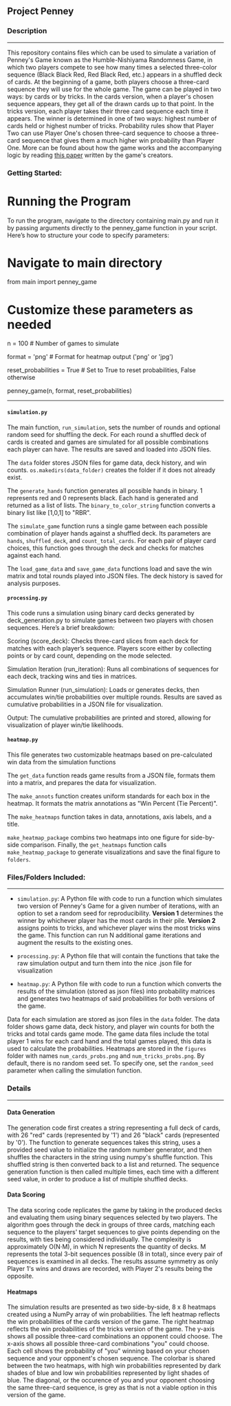 ## Project Penney

### Description
--------------

This repository contains files which can be used to simulate a variation of Penney's Game known as the Humble-Nishiyama Randomness Game, in which two players compete to see how many times a selected three-color sequence (Black Black Red, Red Black Red, etc.) appears in a shuffled deck of cards. At the beginning of a game, both players choose a three-card sequence they will use for the whole game. The game can be played in two ways: by cards or by tricks. In the cards version, when a player's chosen sequence appears, they get all of the drawn cards up to that point. In the tricks version, each player takes their three card sequence each time it appears. The winner is determined in one of two ways: highest number of cards held or highest number of tricks. Probability rules show that Player Two can use Player One's chosen three-card sequence to choose a three-card sequence that gives them a much higher win probability than Player One. More can be found about how the game works and the accompanying logic by reading [this paper](https://www.datascienceassn.org/sites/default/files/Humble-Nishiyama%20Randomness%20Game%20-%20A%20New%20Variation%20on%20Penney%27s%20Coin%20Game.pdf) written by the game's creators. 

### Getting Started:
# Running the Program

To run the program, navigate to the directory containing main.py and run it by passing arguments directly to the penney_game function in your script. Here’s how to structure your code to specify parameters:

# Navigate to main directory
from main import penney_game

# Customize these parameters as needed
n = 100                # Number of games to simulate

format = 'png'         # Format for heatmap output ('png' or 'jpg') 

reset_probabilities = True  # Set to True to reset probabilities, False otherwise 


penney_game(n, format, reset_probabilities)

--------------
#### `simulation.py`
The main function, `run_simulation`, sets the number of rounds and optional random seed for shuffling the deck. For each round a shuffled deck of cards is created and games are simulated for all possible combinations each player can have. The results are saved and loaded into JSON files.

The `data` folder stores JSON files for game data, deck history, and win counts. `os.makedirs(data_folder)` creates the folder if it does not already exist.

The `generate_hands` function generates all possible hands in binary. 1 represents red and 0 represents black. Each hand is generated and returned as a list of lists. The `binary_to_color_string` function converts a binary list like [1,0,1] to "RBR".

The `simulate_game` function runs a single game between each possible combination of player hands against a shuffled deck. Its parameters are `hands`, `shuffled_deck`, and `count_total_cards`. For each pair of player card choices, this function goes through the deck and checks for matches against each hand. 

The `load_game_data` and `save_game_data` functions load and save the win matrix and total rounds played into JSON files. The deck history is saved for analysis purposes. 


#### `processing.py`

This code runs a simulation using binary card decks generated by deck_generation.py to simulate games between two players with chosen sequences. Here’s a brief breakdown:

Scoring (score_deck): Checks three-card slices from each deck for matches with each player’s sequence. Players score either by collecting points or by card count, depending on the mode selected.

Simulation Iteration (run_iteration): Runs all combinations of sequences for each deck, tracking wins and ties in matrices.

Simulation Runner (run_simulation): Loads or generates decks, then accumulates win/tie probabilities over multiple rounds. Results are saved as cumulative probabilities in a JSON file for visualization.

Output: The cumulative probabilities are printed and stored, allowing for visualization of player win/tie likelihoods.

#### `heatmap.py`
This file generates two customizable heatmaps based on pre-calculated win data from the simulation functions

The `get_data` function reads game results from a JSON file, formats them into a matrix, and prepares the data for visualization. 

The `make_annots` function creates uniform standards for each box in the heatmap. It formats the matrix annotations as "Win Percent (Tie Percent)". 

The `make_heatmaps` function takes in data, annotations, axis labels, and a title.

`make_heatmap_package` combins two heatmaps into one figure for side-by-side comparison. Finally, the `get_heatmaps` function calls `make_heatmap_package` to generate visualizations and save the final figure to `folders`. 


### Files/Folders Included:
--------------

* `simulation.py`: A Python file with code to run a function which simulates two version of Penney's Game for a given number of iterations, with an option to set a random seed for reproducibility. **Version 1** determines the winner by whichever player has the most cards in their pile. **Version 2** assigns points to tricks, and whichever player wins the most tricks wins the game. This function can run N additional game iterations and augment the results to the existing ones.

* `processing.py`: A Python file that will contain the functions that take the raw simulation output and turn them into the nice .json file for visualization

* `heatmap.py`: A Python file with code to run a function which converts the results of the simulation (stored as json files) into probability matrices and generates two heatmaps of said probabilities for both versions of the game.

Data for each simulation are stored as json files in the `data` folder. The data folder shows game data, deck history, and player win counts for both the tricks and total cards game mode. The game data files include the total player 1 wins for each card hand and the total games played, this data is used to calculate the probabilities. Heatmaps are stored in the `figures` folder with names `num_cards_probs.png` and `num_tricks_probs.png`. By default, there is no random seed set. To specify one, set the `random_seed` parameter when calling the simulation function. 

### Details
-------------
#### Data Generation
The generation code first creates a string representing a full deck of cards, with 26 "red" cards (represented by '1') and 26 "black" cards (represented by '0'). The function to generate sequences takes this string, uses a provided seed value to initialize the random number generator, and then shuffles the characters in the string using numpy's shuffle function. This shuffled string is then converted back to a list and returned. The sequence generation function is then called multiple times, each time with a different seed value, in order to produce a list of multiple shuffled decks.

#### Data Scoring
The data scoring code replicates the game by taking in the produced decks and evaluating them using binary sequences selected by two players. The algorithm goes through the deck in groups of three cards, matching each sequence to the players' target sequences to give points depending on the results, with ties being considered individually. The complexity is approximately O(N⋅M), in which N represents the quantity of decks. M represents the total 3-bit sequences possible (8 in total), since every pair of sequences is examined in all decks. The results assume symmetry as only Player 1's wins and draws are recorded, with Player 2's results being the opposite.

#### Heatmaps
The simulation results are presented as two side-by-side, 8 x 8 heatmaps created using a NumPy array of win probabilities. The left heatmap reflects the win probabilities of the cards version of the game. The right heatmap reflects the win probabilities of the tricks version of the game. The y-axis shows all possible three-card combinations an opponent could choose. The x-axis shows all possible three-card combinations "you" could choose. Each cell shows the probability of "you" winning based on your chosen sequence and your opponent's chosen sequence. The colorbar is shared between the two heatmaps, with high win probabilities represented by dark shades of blue and low win probabilities represented by light shades of blue. The diagonal, or the occurence of you and your opponent choosing the same three-card sequence, is grey as that is not a viable option in this version of the game.


